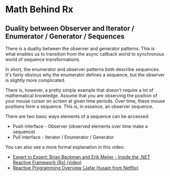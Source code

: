 Math Behind Rx
==============

## Duality between Observer and Iterator / Enumerator / Generator / Sequences

There is a duality between the observer and generator patterns. This is what enables us to transition from the async callback world to synchronous world of sequence transformations.

In short, the enumerator and observer patterns both describe sequences. It's fairly obvious why the  enumerator defines a sequence, but the observer is slightly more complicated.

There is, however, a pretty simple example that doesn't require a lot of mathematical knowledge. Assume that you are observing the position of your mouse cursor on screen at given time periods. Over time, these mouse positions form a sequence. This is, in essence, an observer sequence.

There are two basic ways elements of a sequence can be accessed:

* Push interface - Observer (observed elements over time make a sequence)
* Pull interface - Iterator / Enumerator / Generator

You can also see a more formal explanation in this video:

* [Expert to Expert: Brian Beckman and Erik Meijer - Inside the .NET Reactive Framework (Rx) (video)](https://www.youtube.com/watch?v=looJcaeboBY)
* [Reactive Programming Overview (Jafar Husain from Netflix)](https://www.youtube.com/watch?v=dwP1TNXE6fc)
